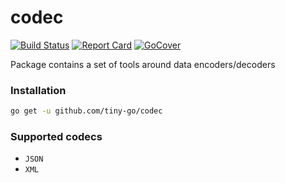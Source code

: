 # codec

[![Build Status][circleci-badge]][circleci-link]
[![Report Card][report-badge]][report-link]
[![GoCover][cover-badge]][cover-link]

Package contains a set of tools around data encoders/decoders

### Installation
```sh
go get -u github.com/tiny-go/codec
```

### Supported codecs
- `JSON`
- `XML`

[circleci-badge]: https://circleci.com/gh/tiny-go/codec.svg?style=shield
[circleci-link]: https://circleci.com/gh/tiny-go/codec
[report-badge]: https://goreportcard.com/badge/github.com/tiny-go/codec
[report-link]: https://goreportcard.com/report/github.com/tiny-go/codec
[cover-badge]: https://gocover.io/_badge/github.com/tiny-go/codec
[cover-link]: https://gocover.io/github.com/tiny-go/codec
